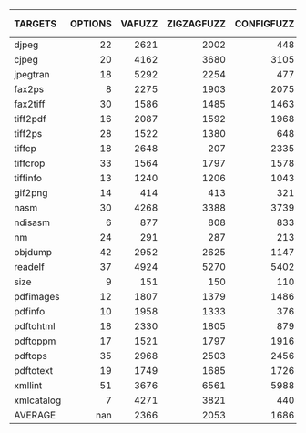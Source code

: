 | TARGETS    |   OPTIONS |   VAFUZZ |   ZIGZAGFUZZ |   CONFIGFUZZ |   AFL++ARGV |   VAFUZZ vs ZIGZAGFUZZ |   VAFUZZ vs CONFIGFUZZ |   VAFUZZ vs AFL++ARGV |
|:-----------|----------:|---------:|-------------:|-------------:|------------:|-----------------------:|-----------------------:|----------------------:|
| djpeg      |        22 |     2621 |         2002 |          448 |         420 |               130.919  |               585.045  |               624.048 |
| cjpeg      |        20 |     4162 |         3680 |         3105 |         932 |               113.098  |               134.042  |               446.567 |
| jpegtran   |        18 |     5292 |         2254 |          477 |         340 |               234.783  |              1109.43   |              1556.47  |
| fax2ps     |         8 |     2275 |         1903 |         2075 |         115 |               119.548  |               109.639  |              1978.26  |
| fax2tiff   |        30 |     1586 |         1485 |         1463 |         540 |               106.801  |               108.407  |               293.704 |
| tiff2pdf   |        16 |     2087 |         1592 |         1968 |         118 |               131.093  |               106.047  |              1768.64  |
| tiff2ps    |        28 |     1522 |         1380 |          648 |         154 |               110.29   |               234.877  |               988.312 |
| tiffcp     |        18 |     2648 |          207 |         2335 |         237 |              1279.23   |               113.405  |              1117.3   |
| tiffcrop   |        33 |     1564 |         1797 |         1578 |         171 |                87.0339 |                99.1128 |               914.62  |
| tiffinfo   |        13 |     1240 |         1206 |         1043 |         124 |               102.819  |               118.888  |              1000     |
| gif2png    |        14 |      414 |          413 |          321 |         318 |               100.242  |               128.972  |               130.189 |
| nasm       |        30 |     4268 |         3388 |         3739 |        2342 |               125.974  |               114.148  |               182.237 |
| ndisasm    |         6 |      877 |          808 |          833 |         498 |               108.54   |               105.282  |               176.104 |
| nm         |        24 |      291 |          287 |          213 |         205 |               101.394  |               136.62   |               141.951 |
| objdump    |        42 |     2952 |         2625 |         1147 |         979 |               112.457  |               257.367  |               301.532 |
| readelf    |        37 |     4924 |         5270 |         5402 |        1103 |                93.4345 |                91.1514 |               446.419 |
| size       |         9 |      151 |          150 |          110 |         131 |               100.667  |               137.273  |               115.267 |
| pdfimages  |        12 |     1807 |         1379 |         1486 |         498 |               131.037  |               121.602  |               362.851 |
| pdfinfo    |        10 |     1958 |         1333 |          376 |         501 |               146.887  |               520.745  |               390.818 |
| pdftohtml  |        18 |     2330 |         1805 |          879 |         500 |               129.086  |               265.074  |               466     |
| pdftoppm   |        17 |     1521 |         1797 |         1916 |         546 |                84.6411 |                79.3841 |               278.571 |
| pdftops    |        35 |     2968 |         2503 |         2456 |         815 |               118.578  |               120.847  |               364.172 |
| pdftotext  |        19 |     1749 |         1685 |         1726 |         537 |               103.798  |               101.333  |               325.698 |
| xmllint    |        51 |     3676 |         6561 |         5988 |        1959 |                56.028  |                61.3894 |               187.647 |
| xmlcatalog |         7 |     4271 |         3821 |          440 |        1553 |               111.777  |               970.682  |               275.016 |
| AVERAGE    |       nan |     2366 |         2053 |         1686 |         625 |               161.606  |               237.231  |               593.296 |